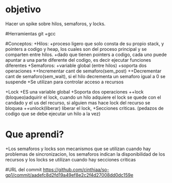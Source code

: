 # objetivo
Hacer un spike sobre hilos, semaforos, y locks.

#Herramientas
git
+gcc

#Conceptos:
+Hilos: 
   +proceso ligero que solo consta de su propio stack, y pointers a codigo y heap, los cuales son del proceso principal y se comparten entre hilos.
   +dado que tienen pointers a codigo, cada uno puede apuntar a una parte diferente del codigo, es decir ejecutar funciones diferentes
+Semaforos:
   +variable global (entre hilos)
   +soporta dos operaciones
   ++Incrementar cant de semaforo(sem_post)
   ++Decrementar cant de semaforo(sem_wait), si el hilo decrementa un semaforo igual a 0 se suspende
   +Se utilizan para controlar acceso a recursos
   
+Lock
  +ES una variable global
  +Soporta dos operaciones
    ++lock (bloqueo)adquirir el lock, cuando un hilo adquiere el lock se quede con el candado y el us del recurso, si alguien mas hace lock del recurso se bloquea
    ++unlock(liberar) liberar el lock, 
   +Secciones criticas. (pedazos de codigo que se debe ejecutar un hilo a la vez)
   
# Que aprendi?
+Los semaforos y locks son mecanismos que se utilizan cuando hay problemas de sincronizacion, los semaforos indican la disponibilidad de los recursos y los locks se utilizan cuando hay secciones criticas

#URL del commit
 https://github.com/cinthiaa/so-gp1/commit/aadefc8d2fd19a49ef8e2c2f4d27008dd0dc159e
   
